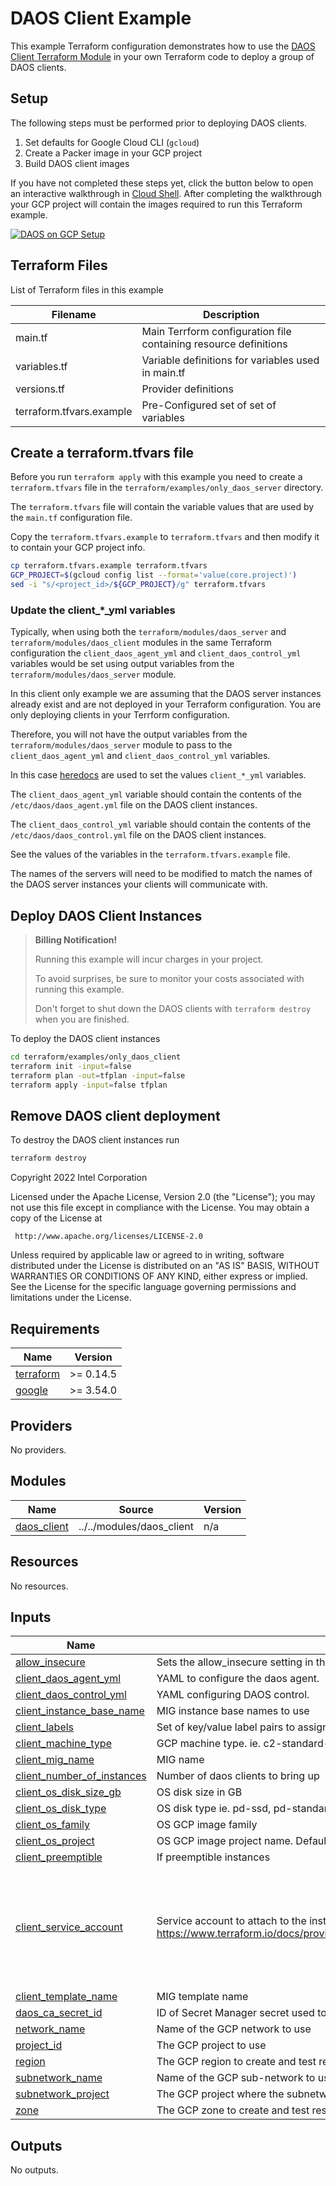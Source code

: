 # DAOS Client Example

This example Terraform configuration demonstrates how to use the [DAOS Client Terraform Module](../../modules/daos_client) in your own Terraform code to deploy a group of DAOS clients.

## Setup

The following steps must be performed prior to deploying DAOS clients.

1. Set defaults for Google Cloud CLI (```gcloud```)
2. Create a Packer image in your GCP project
3. Build DAOS client images

If you have not completed these steps yet, click the button below to open an interactive walkthrough in [Cloud Shell](https://cloud.google.com/shell). After completing the walkthrough your GCP project will contain the images required to run this Terraform example.

[![DAOS on GCP Setup](http://gstatic.com/cloudssh/images/open-btn.png)](https://console.cloud.google.com/cloudshell/open?git_repo=https://github.com/daos-stack/google-cloud-daos&cloudshell_git_branch=main&shellonly=true&tutorial=docs/tutorials/daosgcp_setup.md)

## Terraform Files

List of Terraform files in this example

| Filename                      | Description                                                                     |
| ----------------------------- | ------------------------------------------------------------------------------- |
| main.tf                       | Main Terrform configuration file containing resource definitions                |
| variables.tf                  | Variable definitions for variables used in main.tf                              |
| versions.tf                   | Provider definitions                                                            |
| terraform.tfvars.example | Pre-Configured set of set of variables                   |

## Create a terraform.tfvars file

Before you run `terraform apply` with this example you need to create a `terraform.tfvars` file in the `terraform/examples/only_daos_server` directory.

The `terraform.tfvars` file will contain the variable values that are used by the `main.tf` configuration file.

Copy the `terraform.tfvars.example` to `terraform.tfvars` and then modify it to contain your GCP project info.


```bash
cp terraform.tfvars.example terraform.tfvars
GCP_PROJECT=$(gcloud config list --format='value(core.project)')
sed -i "s/<project_id>/${GCP_PROJECT}/g" terraform.tfvars
```

### Update the client_*_yml variables

Typically, when using both the `terraform/modules/daos_server` and `terraform/modules/daos_client` modules in the same Terraform configuration the `client_daos_agent_yml` and `client_daos_control_yml` variables would be set using output variables from the `terraform/modules/daos_server` module.

In this client only example we are assuming that the DAOS server instances already exist and are not deployed in your Terraform configuration.  You are only deploying clients in your Terrform configuration.

Therefore, you will not have the output variables from the `terraform/modules/daos_server` module to pass to the `client_daos_agent_yml` and `client_daos_control_yml` variables.

In this case [heredocs](https://www.terraform.io/language/expressions/strings#indented-heredocs) are used to set the values `client_*_yml` variables.

The `client_daos_agent_yml` variable should contain the contents of the `/etc/daos/daos_agent.yml` file on the DAOS client instances.

The `client_daos_control_yml` variable should contain the contents of the `/etc/daos/daos_control.yml` file on the DAOS client instances.

See the values of the variables in the `terraform.tfvars.example` file.

The names of the servers will need to be modified to match the names of the DAOS server instances your clients will communicate with.

## Deploy DAOS Client Instances

> **Billing Notification!**
>
> Running this example will incur charges in your project.
>
> To avoid surprises, be sure to monitor your costs associated with running this example.
>
> Don't forget to shut down the DAOS clients with `terraform destroy` when you are finished.

To deploy the DAOS client instances

```bash
cd terraform/examples/only_daos_client
terraform init -input=false
terraform plan -out=tfplan -input=false
terraform apply -input=false tfplan
```

## Remove DAOS client deployment

To destroy the DAOS client instances run

```bash
terraform destroy
```

<!-- BEGINNING OF PRE-COMMIT-TERRAFORM DOCS HOOK -->
Copyright 2022 Intel Corporation

Licensed under the Apache License, Version 2.0 (the "License");
you may not use this file except in compliance with the License.
You may obtain a copy of the License at

     http://www.apache.org/licenses/LICENSE-2.0

Unless required by applicable law or agreed to in writing, software
distributed under the License is distributed on an "AS IS" BASIS,
WITHOUT WARRANTIES OR CONDITIONS OF ANY KIND, either express or implied.
See the License for the specific language governing permissions and
limitations under the License.

## Requirements

| Name | Version |
|------|---------|
| <a name="requirement_terraform"></a> [terraform](#requirement\_terraform) | >= 0.14.5 |
| <a name="requirement_google"></a> [google](#requirement\_google) | >= 3.54.0 |

## Providers

No providers.

## Modules

| Name | Source | Version |
|------|--------|---------|
| <a name="module_daos_client"></a> [daos\_client](#module\_daos\_client) | ../../modules/daos_client | n/a |

## Resources

No resources.

## Inputs

| Name | Description | Type | Default | Required |
|------|-------------|------|---------|:--------:|
| <a name="input_allow_insecure"></a> [allow\_insecure](#input\_allow\_insecure) | Sets the allow\_insecure setting in the transport\_config section of the daos\_*.yml files | `bool` | `false` | no |
| <a name="input_client_daos_agent_yml"></a> [client\_daos\_agent\_yml](#input\_client\_daos\_agent\_yml) | YAML to configure the daos agent. | `string` | n/a | yes |
| <a name="input_client_daos_control_yml"></a> [client\_daos\_control\_yml](#input\_client\_daos\_control\_yml) | YAML configuring DAOS control. | `string` | n/a | yes |
| <a name="input_client_instance_base_name"></a> [client\_instance\_base\_name](#input\_client\_instance\_base\_name) | MIG instance base names to use | `string` | `"daos-client"` | no |
| <a name="input_client_labels"></a> [client\_labels](#input\_client\_labels) | Set of key/value label pairs to assign to daos-client instances | `any` | `{}` | no |
| <a name="input_client_machine_type"></a> [client\_machine\_type](#input\_client\_machine\_type) | GCP machine type. ie. c2-standard-16 | `string` | `"c2-standard-16"` | no |
| <a name="input_client_mig_name"></a> [client\_mig\_name](#input\_client\_mig\_name) | MIG name | `string` | `"daos-client"` | no |
| <a name="input_client_number_of_instances"></a> [client\_number\_of\_instances](#input\_client\_number\_of\_instances) | Number of daos clients to bring up | `number` | `4` | no |
| <a name="input_client_os_disk_size_gb"></a> [client\_os\_disk\_size\_gb](#input\_client\_os\_disk\_size\_gb) | OS disk size in GB | `number` | `20` | no |
| <a name="input_client_os_disk_type"></a> [client\_os\_disk\_type](#input\_client\_os\_disk\_type) | OS disk type ie. pd-ssd, pd-standard | `string` | `"pd-ssd"` | no |
| <a name="input_client_os_family"></a> [client\_os\_family](#input\_client\_os\_family) | OS GCP image family | `string` | `"daos-client-hpc-centos-7"` | no |
| <a name="input_client_os_project"></a> [client\_os\_project](#input\_client\_os\_project) | OS GCP image project name. Defaults to project\_id if null. | `string` | `null` | no |
| <a name="input_client_preemptible"></a> [client\_preemptible](#input\_client\_preemptible) | If preemptible instances | `string` | `false` | no |
| <a name="input_client_service_account"></a> [client\_service\_account](#input\_client\_service\_account) | Service account to attach to the instance. See https://www.terraform.io/docs/providers/google/r/compute_instance_template.html#service_account. | <pre>object({<br>    email  = string,<br>    scopes = set(string)<br>  })</pre> | <pre>{<br>  "email": null,<br>  "scopes": [<br>    "https://www.googleapis.com/auth/devstorage.read_only",<br>    "https://www.googleapis.com/auth/logging.write",<br>    "https://www.googleapis.com/auth/monitoring.write",<br>    "https://www.googleapis.com/auth/servicecontrol",<br>    "https://www.googleapis.com/auth/service.management.readonly",<br>    "https://www.googleapis.com/auth/trace.append"<br>  ]<br>}</pre> | no |
| <a name="input_client_template_name"></a> [client\_template\_name](#input\_client\_template\_name) | MIG template name | `string` | `"daos-client"` | no |
| <a name="input_daos_ca_secret_id"></a> [daos\_ca\_secret\_id](#input\_daos\_ca\_secret\_id) | ID of Secret Manager secret used to store TLS certificates | `string` | n/a | yes |
| <a name="input_network_name"></a> [network\_name](#input\_network\_name) | Name of the GCP network to use | `string` | `"default"` | no |
| <a name="input_project_id"></a> [project\_id](#input\_project\_id) | The GCP project to use | `string` | n/a | yes |
| <a name="input_region"></a> [region](#input\_region) | The GCP region to create and test resources in | `string` | n/a | yes |
| <a name="input_subnetwork_name"></a> [subnetwork\_name](#input\_subnetwork\_name) | Name of the GCP sub-network to use | `string` | `"default"` | no |
| <a name="input_subnetwork_project"></a> [subnetwork\_project](#input\_subnetwork\_project) | The GCP project where the subnetwork is defined | `string` | `null` | no |
| <a name="input_zone"></a> [zone](#input\_zone) | The GCP zone to create and test resources in | `string` | n/a | yes |

## Outputs

No outputs.
<!-- END OF PRE-COMMIT-TERRAFORM DOCS HOOK -->
